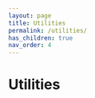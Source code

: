 ```yaml
---
layout: page
title: Utilities
permalink: /utilities/
has_children: true
nav_order: 4
---
```


# Utilities
